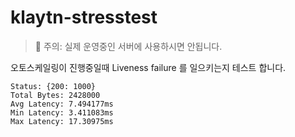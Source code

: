 # klaytn-stresstest
> 🚨 주의: 실제 운영중인 서버에 사용하시면 안됩니다.

오토스케일링이 진행중일때 Liveness failure 를 일으키는지 테스트 합니다.

```
Status: {200: 1000}
Total Bytes: 2428000
Avg Latency: 7.494177ms
Min Latency: 3.411083ms
Max Latency: 17.30975ms
```